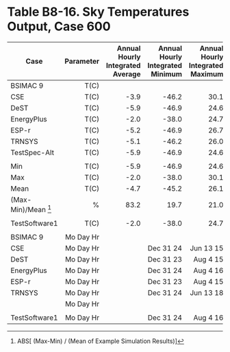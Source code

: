 # Table B8-16. Sky Temperatures Output, Case 600
| Case |Parameter |Annual Hourly<br>Integrated Average |Annual Hourly<br>Integrated Minimum |Annual Hourly<br>Integrated Maximum |
|-----|-----:|-----:|-----:|-----:|
| BSIMAC 9 |T(C) |
| CSE |T(C) |-3.9 |-46.2 |30.1 |
| DeST |T(C) |-5.9 |-46.9 |24.6 |
| EnergyPlus |T(C) |-2.0 |-38.0 |24.7 |
| ESP-r |T(C) |-5.2 |-46.9 |26.7 |
| TRNSYS |T(C) |-5.1 |-46.2 |26.0 |
| TestSpec-Alt |T(C) |-5.9 |-46.9 |24.6 |
|  |
| Min |T(C) |-5.9 |-46.9 |24.6 |
| Max |T(C) |-2.0 |-38.0 |30.1 |
| Mean |T(C) |-4.7 |-45.2 |26.1 |
| (Max-Min)/Mean [^1] | %  |83.2 |19.7 |21.0 |
|  |
| TestSoftware1 |T(C) |-2.0 |-38.0 |24.7 |
|  |
| BSIMAC 9 |Mo Day Hr | |
| CSE |Mo Day Hr | |Dec 31 24 |Jun 13 15 |
| DeST |Mo Day Hr | |Dec 31 23 |Aug 4 15 |
| EnergyPlus |Mo Day Hr | |Dec 31 24 |Aug 4 16 |
| ESP-r |Mo Day Hr | |Dec 31 23 |Aug 4 15 |
| TRNSYS |Mo Day Hr | |Dec 31 24 |Jun 13 18 |
|  |Mo Day Hr |
|  |
| TestSoftware1 |Mo Day Hr | |Dec 31 24 |Aug 4 16 |

[^1]: ABS[ (Max-Min) / (Mean of Example Simulation Results)]

